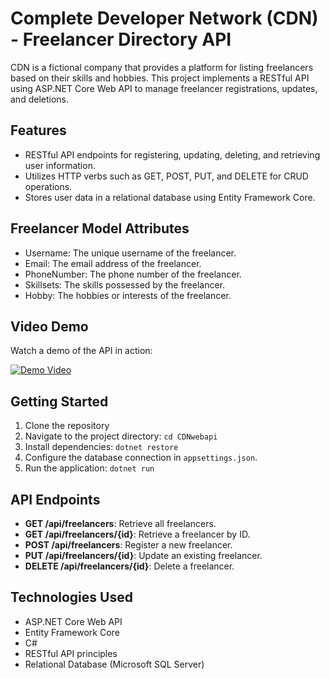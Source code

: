 # Complete Developer Network (CDN) - Freelancer Directory API

CDN is a fictional company that provides a platform for listing freelancers based on their skills and hobbies. This project implements a RESTful API using ASP.NET Core Web API to manage freelancer registrations, updates, and deletions.

## Features

- RESTful API endpoints for registering, updating, deleting, and retrieving user information.
- Utilizes HTTP verbs such as GET, POST, PUT, and DELETE for CRUD operations.
- Stores user data in a relational database using Entity Framework Core.

## Freelancer Model Attributes

- Username: The unique username of the freelancer.
- Email: The email address of the freelancer.
- PhoneNumber: The phone number of the freelancer.
- Skillsets: The skills possessed by the freelancer.
- Hobby: The hobbies or interests of the freelancer.

## Video Demo

Watch a demo of the API in action:

[![Demo Video](http://img.youtube.com/vi/YOUR_VIDEO_ID_HERE/0.jpg)](http://www.youtube.com/watch?v=YOUR_VIDEO_ID_HERE)


## Getting Started

1. Clone the repository
2. Navigate to the project directory: `cd CDNwebapi`
3. Install dependencies: `dotnet restore`
4. Configure the database connection in `appsettings.json`.
5. Run the application: `dotnet run`

## API Endpoints

- **GET /api/freelancers**: Retrieve all freelancers.
- **GET /api/freelancers/{id}**: Retrieve a freelancer by ID.
- **POST /api/freelancers**: Register a new freelancer.
- **PUT /api/freelancers/{id}**: Update an existing freelancer.
- **DELETE /api/freelancers/{id}**: Delete a freelancer.

## Technologies Used

- ASP.NET Core Web API
- Entity Framework Core
- C#
- RESTful API principles
- Relational Database (Microsoft SQL Server)


